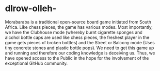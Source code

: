# dlrow-olleh-
Morabaraba is a traditional open-source board game initiated from South Africa. Like chess pieces, the game has various modes. Most importantly, we have the Clubhouse mode (whereby burnt cigarette sponges and alcohol bottle caps are used like chess pieces, the freshest player in the game gets pieces of broken bottles) and the Street or Balcony mode (Uses tiny concrete stones and plastic bottle pops). We need to get this game up and running and therefore our coding knowledge is deceiving us. Thus, we have opened access to the Public in the hope for the involvement of the exceptional GitHub community.
